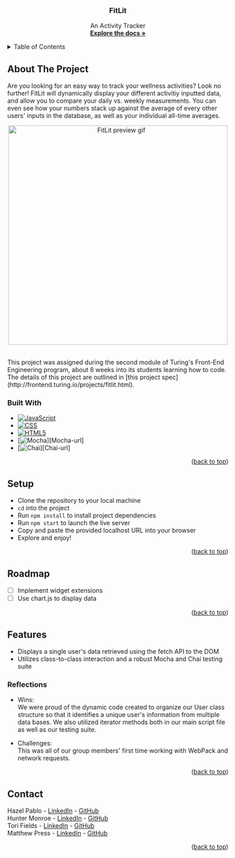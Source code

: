 <a name="readme-top"></a>

<!-- HEADER -->
<h3 align="center">FitLit</h3>
  <p align="center">
    An Activity Tracker
    <br />
    <a href="https://github.com/vfields/fitlit"><strong>Explore the docs »</strong></a>
  </p>
</div>

<!-- TABLE OF CONTENTS -->
<details>
  <summary>Table of Contents</summary>
  <ol>
    <li>
      <a href="#about-the-project">About The Project</a>
      <ul>
        <li><a href="#built-with">Built With</a></li>
      </ul>
    </li>
    <li><a href="#setup">Setup</a></li>
    <li><a href="#roadmap">Roadmap</a></li>
    <li>
        <a href="#features">Features</a>
        <ul>
            <li><a href="#reflections">Reflections</a>
        </ul>
    </li>
    <li><a href="#contact">Contact</a></li>
  </ol>
</details>

## About The Project
Are you looking for an easy way to track your wellness activities? Look no further! FitLit will dynamically display your different activitiy inputted data, and allow you to compare your daily vs. weekly measurements. You can even see how your numbers stack up against the average of every other users' inputs in the database, as well as your individual all-time averages.<br>
<p align="center">
    <img width="500" src="https://media.giphy.com/media/dfSSwSOJQL0Yqlawmp/giphy.gif" alt="FitLit preview gif">
</p>
<br />
This project was assigned during the second module of Turing's Front-End Engineering program, about 8 weeks into its students learning how to code. The details of this project are outlined in [this project spec](http://frontend.turing.io/projects/fitlit.html).

### Built With

* [![JavaScript][JavaScript.com]][JavaScript-url]
* [![CSS][w3.org/Style/CSS/Overview.en.html]][CSS-url]
* [![HTML5][w3.org]][HTML-url]
* [![Mocha][https://mochajs.org/]][Mocha-url]
* [![Chai][https://www.chaijs.com/]][Chai-url]

<p align="right">(<a href="#readme-top">back to top</a>)</p>

## Setup
- Clone the repository to your local machine
- `cd` into the project
- Run `npm install` to install project dependencies
- Run `npm start` to launch the live server
- Copy and paste the provided localhost URL into your browser
- Explore and enjoy!

<p align="right">(<a href="#readme-top">back to top</a>)</p>

## Roadmap

- [ ] Implement widget extensions
- [ ] Use chart.js to display data

<p align="right">(<a href="#readme-top">back to top</a>)</p>

## Features

- Displays a single user's data retrieved using the fetch API to the DOM
- Utilizes class-to-class interaction and a robust Mocha and Chai testing suite

### Reflections
* Wins:<br>
We were proud of the dynamic code created to organize our User class structure so that it identifies a unique user's information from multiple data bases. We also utilized iterator methods both in our main script file as well as our testing suite. 

* Challenges:<br>
This was all of our group members' first time working with WebPack and network requests.

<p align="right">(<a href="#readme-top">back to top</a>)</p>

## Contact

Hazel Pablo - [LinkedIn](https://www.linkedin.com/in/hazel-pablo-704779245/) - [GitHub](https://github.com/Hpablo08)<br>
Hunter Monroe - [LinkedIn](https://www.linkedin.com/in/hunter-monroe-035ab0188/) - [GitHub](https://github.com/Hmonroe2)<br>
Tori Fields - [LinkedIn](https://www.linkedin.com/in/victoria-ashley-fields/) - [GitHub](https://github.com/vfields)<br>
Matthew Press - [LinkedIn](https://www.linkedin.com/in/matthew-press-813961246/) - [GitHub](https://github.com/MatthewPress)<br>

<p align="right">(<a href="#readme-top">back to top</a>)</p>

<!-- MARKDOWN LINKS & IMAGES -->
[linkedin-shield]: https://img.shields.io/badge/-LinkedIn-black.svg?style=for-the-badge&logo=linkedin&colorB=555
[linkedin-url]: https://linkedin.com/in/matthew-press-813961246/
[product-demo]: images/demo.gif
[JavaScript.com]: https://img.shields.io/badge/-JavaScript-yellow
[JavaScript-url]: https://www.javascript.com/
[w3.org/Style/CSS/Overview.en.html]: https://img.shields.io/badge/-CSS-blue
[CSS-url]: https://www.w3.org/Style/CSS/Overview.en.html
[w3.org]: https://img.shields.io/badge/-HTML5-red
[HTML-url]: https://www.w3.org/
[Mocha-url]: https://mochajs.org/
[https://mochajs.org/]: https://img.shields.io/badge/Mocha-8D6748?style=for-the-badge&logo=Mocha&logoColor=white
[Chai-url]: https://www.chaijs.com/
[https://www.chaijs.com/]: https://img.shields.io/badge/Chai-A30701?style=for-the-badge&logo=chai&logoColor=white
